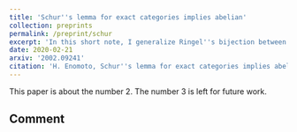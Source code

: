 ```yaml
---
title: 'Schur''s lemma for exact categories implies abelian'
collection: preprints
permalink: /preprint/schur
excerpt: 'In this short note, I generalize Ringel''s bijection between semibricks and wide subcategories to exact categories. In particular, I proved the title.'
date: 2020-02-21
arxiv: '2002.09241'
citation: 'H. Enomoto, Schur''s lemma for exact categories implies abelian, arXiv:2002.09241.'
---
```

This paper is about the number 2. The number 3 is left for future work.

## Comment
